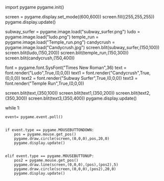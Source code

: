 import pygame
pygame.init()

screen = pygame.display.set_mode((600,600))
screen.fill((255,255,255))
pygame.display.update()

subway_surfer = pygame.image.load("subway_surfer.png")
ludo = pygame.image.load("ludo.png")
temple_run = pygame.image.load("Temple_run.png")
candycrush = pygame.image.load("Candycrush.jpg")
screen.blit(subway_surfer,(150,100))
screen.blit(ludo,(150,200))
screen.blit(temple_run,(150,300))
screen.blit(candycrush,(150,400))

font = pygame.font.SysFont("Times New Roman",36)
text = font.render("Ludo",True,(0,0,0))
text1 = font.render("Candycrush",True,(0,0,0))
text2 = font.render("Subway Surfer",True,(0,0,0))
text3 = font.render("Temple Run",True,(0,0,0))

screen.blit(text,(350,100))
screen.blit(text1,(350,200))
screen.blit(text2,(350,300))
screen.blit(text3,(350,400))
pygame.display.update()

while 1:

    event= pygame.event.poll()
    
    
    if event.type == pygame.MOUSEBUTTONDOWN:
        pos = pygame.mouse.get_pos()
        pygame.draw.circle(screen,(0,0,0),pos,20,0)
        pygame.display.update()


    elif event.type == pygame.MOUSEBUTTONUP:
        pos2 = pygame.mouse.get_pos()
        pygame.draw.line(screen,(0,0,0),(pos),(pos2),5)
        pygame.draw.circle(screen,(0,0,0),(pos2),20,0)
        pygame.display.update()

    
        


    
